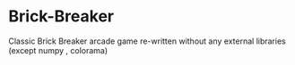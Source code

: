 # Brick-Breaker

Classic Brick Breaker arcade game re-written without any external libraries (except numpy , colorama)
